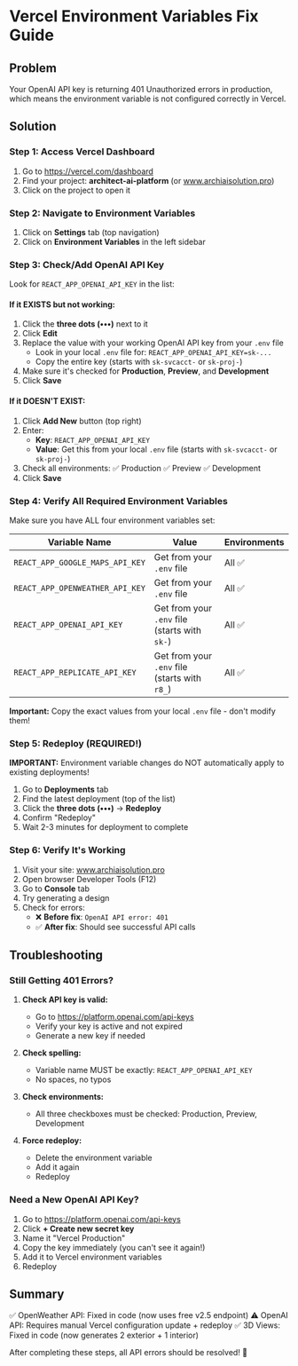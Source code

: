 # Vercel Environment Variables Fix Guide

## Problem
Your OpenAI API key is returning 401 Unauthorized errors in production, which means the environment variable is not configured correctly in Vercel.

## Solution

### Step 1: Access Vercel Dashboard
1. Go to https://vercel.com/dashboard
2. Find your project: **architect-ai-platform** (or www.archiaisolution.pro)
3. Click on the project to open it

### Step 2: Navigate to Environment Variables
1. Click on **Settings** tab (top navigation)
2. Click on **Environment Variables** in the left sidebar

### Step 3: Check/Add OpenAI API Key

Look for `REACT_APP_OPENAI_API_KEY` in the list:

#### If it EXISTS but not working:
1. Click the **three dots (•••)** next to it
2. Click **Edit**
3. Replace the value with your working OpenAI API key from your `.env` file
   - Look in your local `.env` file for: `REACT_APP_OPENAI_API_KEY=sk-...`
   - Copy the entire key (starts with `sk-svcacct-` or `sk-proj-`)
4. Make sure it's checked for **Production**, **Preview**, and **Development**
5. Click **Save**

#### If it DOESN'T EXIST:
1. Click **Add New** button (top right)
2. Enter:
   - **Key**: `REACT_APP_OPENAI_API_KEY`
   - **Value**: Get this from your local `.env` file (starts with `sk-svcacct-` or `sk-proj-`)
3. Check all environments: ✅ Production ✅ Preview ✅ Development
4. Click **Save**

### Step 4: Verify All Required Environment Variables

Make sure you have ALL four environment variables set:

| Variable Name | Value | Environments |
|--------------|-------|--------------|
| `REACT_APP_GOOGLE_MAPS_API_KEY` | Get from your `.env` file | All ✅ |
| `REACT_APP_OPENWEATHER_API_KEY` | Get from your `.env` file | All ✅ |
| `REACT_APP_OPENAI_API_KEY` | Get from your `.env` file (starts with `sk-`) | All ✅ |
| `REACT_APP_REPLICATE_API_KEY` | Get from your `.env` file (starts with `r8_`) | All ✅ |

**Important:** Copy the exact values from your local `.env` file - don't modify them!

### Step 5: Redeploy (REQUIRED!)

**IMPORTANT:** Environment variable changes do NOT automatically apply to existing deployments!

1. Go to **Deployments** tab
2. Find the latest deployment (top of the list)
3. Click the **three dots (•••)** → **Redeploy**
4. Confirm "Redeploy"
5. Wait 2-3 minutes for deployment to complete

### Step 6: Verify It's Working

1. Visit your site: www.archiaisolution.pro
2. Open browser Developer Tools (F12)
3. Go to **Console** tab
4. Try generating a design
5. Check for errors:
   - ❌ **Before fix**: `OpenAI API error: 401`
   - ✅ **After fix**: Should see successful API calls

## Troubleshooting

### Still Getting 401 Errors?

1. **Check API key is valid:**
   - Go to https://platform.openai.com/api-keys
   - Verify your key is active and not expired
   - Generate a new key if needed

2. **Check spelling:**
   - Variable name MUST be exactly: `REACT_APP_OPENAI_API_KEY`
   - No spaces, no typos

3. **Check environments:**
   - All three checkboxes must be checked: Production, Preview, Development

4. **Force redeploy:**
   - Delete the environment variable
   - Add it again
   - Redeploy

### Need a New OpenAI API Key?

1. Go to https://platform.openai.com/api-keys
2. Click **+ Create new secret key**
3. Name it "Vercel Production"
4. Copy the key immediately (you can't see it again!)
5. Add it to Vercel environment variables
6. Redeploy

## Summary

✅ OpenWeather API: Fixed in code (now uses free v2.5 endpoint)
⚠️ OpenAI API: Requires manual Vercel configuration update + redeploy
✅ 3D Views: Fixed in code (now generates 2 exterior + 1 interior)

After completing these steps, all API errors should be resolved! 🎉
